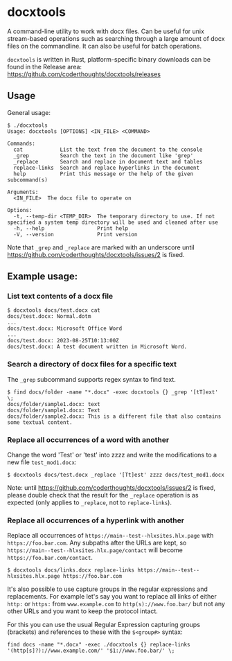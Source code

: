 # docxtools

A command-line utility to work with docx files. Can be useful for unix stream-based operations
such as searching through a large amount of docx files on the commandline. It can also be
useful for batch operations.

`docxtools` is written in Rust, platform-specific binary downloads can be found in the Release area: https://github.com/coderthoughts/docxtools/releases

## Usage

General usage:

```
$ ./docxtools
Usage: docxtools [OPTIONS] <IN_FILE> <COMMAND>

Commands:
  cat            List the text from the document to the console
  _grep          Search the text in the document like 'grep'
  _replace       Search and replace in document text and tables
  replace-links  Search and replace hyperlinks in the document
  help           Print this message or the help of the given subcommand(s)

Arguments:
  <IN_FILE>  The docx file to operate on

Options:
  -t, --temp-dir <TEMP_DIR>  The temporary directory to use. If not specified a system temp directory will be used and cleaned after use
  -h, --help                 Print help
  -V, --version              Print version
```

Note that `_grep` and `_replace` are marked with an underscore until https://github.com/coderthoughts/docxtools/issues/2 is fixed.

## Example usage:

### List text contents of a docx file

```
$ docxtools docs/test.docx cat
docs/test.docx: Normal.dotm
...
docs/test.docx: Microsoft Office Word
...
docs/test.docx: 2023-08-25T10:13:00Z
docs/test.docx: A test document written in Microsoft Word.
```

### Search a directory of docx files for a specific text

The `_grep` subcommand supports regex syntax to find text.

```
$ find docs/folder -name "*.docx" -exec docxtools {} _grep '[tT]ext' \;
docs/folder/sample1.docx: text
docs/folder/sample1.docx: Text
docs/folder/sample2.docx: This is a different file that also contains some textual content.
```

### Replace all occurrences of a word with another

Change the word 'Test' or 'test' into zzzz and write the modifications to a new file `test_mod1.docx`:

```
$ docxtools docs/test.docx _replace '[Tt]est' zzzz docs/test_mod1.docx
```

Note: until https://github.com/coderthoughts/docxtools/issues/2 is fixed, please double check that the result for the `_replace` operation is as expected (only applies to `_replace`, not to `replace-links`).

### Replace all occurrences of a hyperlink with another

Replace all occurrences of `https://main--test--hlxsites.hlx.page` with `https://foo.bar.com`. Any subpaths after the
URLs are kept, so `https://main--test--hlxsites.hlx.page/contact` will become `https://foo.bar.com/contact`.

```
$ docxtools docs/links.docx replace-links https://main--test--hlxsites.hlx.page https://foo.bar.com
```

It's also possible to use capture groups in the regular expressions and replacements. For example let's say you want
to replace all links of either `http:` or `https:` from `www.example.com` to `http(s)://www.foo.bar/` but not any other 
URLs and you want to keep the protocol intact.

For this you can use the usual Regular Expression capturing groups (brackets) and references to these with the `$<group#>` syntax:

```
find docs -name "*.docx" -exec ./docxtools {} replace-links '(http[s]?)://www.example.com/' '$1://www.foo.bar/' \;
```
